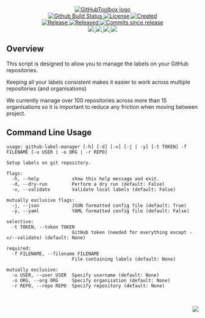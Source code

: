 <!-- markdownlint-disable -->
<p align="center">
    <a href="https://github.com/GitHubToolbox/">
        <img src="https://cdn.wolfsoftware.com/assets/images/github/organisations/githubtoolbox/black-and-white-circle-256.png" alt="GitHubToolbox logo" />
    </a>
    <br />
    <a href="https://github.com/GitHubToolbox/github-label-manager/actions/workflows/cicd.yml">
        <img src="https://img.shields.io/github/actions/workflow/status/GitHubToolbox/github-label-manager/cicd.yml?branch=master&label=build%20status&style=for-the-badge" alt="Github Build Status" />
    </a>
    <a href="https://github.com/GitHubToolbox/github-label-manager/blob/master/LICENSE.md">
        <img src="https://img.shields.io/github/license/GitHubToolbox/github-label-manager?color=blue&label=License&style=for-the-badge" alt="License">
    </a>
    <a href="https://github.com/GitHubToolbox/github-label-manager">
        <img src="https://img.shields.io/github/created-at/GitHubToolbox/github-label-manager?color=blue&label=Created&style=for-the-badge" alt="Created">
    </a>
    <br />
    <a href="https://github.com/GitHubToolbox/github-label-manager/releases/latest">
        <img src="https://img.shields.io/github/v/release/GitHubToolbox/github-label-manager?color=blue&label=Latest%20Release&style=for-the-badge" alt="Release">
    </a>
    <a href="https://github.com/GitHubToolbox/github-label-manager/releases/latest">
        <img src="https://img.shields.io/github/release-date/GitHubToolbox/github-label-manager?color=blue&label=Released&style=for-the-badge" alt="Released">
    </a>
    <a href="https://github.com/GitHubToolbox/github-label-manager/releases/latest">
        <img src="https://img.shields.io/github/commits-since/GitHubToolbox/github-label-manager/latest.svg?color=blue&style=for-the-badge" alt="Commits since release">
    </a>
    <br />
    <a href="https://github.com/GitHubToolbox/github-label-manager/blob/master/.github/CODE_OF_CONDUCT.md">
        <img src="https://img.shields.io/badge/Code%20of%20Conduct-blue?style=for-the-badge" />
    </a>
    <a href="https://github.com/GitHubToolbox/github-label-manager/blob/master/.github/CONTRIBUTING.md">
        <img src="https://img.shields.io/badge/Contributing-blue?style=for-the-badge" />
    </a>
    <a href="https://github.com/GitHubToolbox/github-label-manager/blob/master/.github/SECURITY.md">
        <img src="https://img.shields.io/badge/Report%20Security%20Concern-blue?style=for-the-badge" />
    </a>
    <a href="https://github.com/GitHubToolbox/github-label-manager/issues">
        <img src="https://img.shields.io/badge/Get%20Support-blue?style=for-the-badge" />
    </a>
</p>

## Overview

This script is designed to allow you to manage the labels on your GitHub repositories.

Keeping all your labels consistent makes it easier to work across multiple repositories (and organisations)

We currently manage over 100 repositories across more than 15 organisations so it is important to reduce
any friction when moving between project.

## Command Line Usage

```shell
usage: github-label-manager [-h] [-d] [-v] [-j | -y] [-t TOKEN] -f FILENAME [-u USER | -o ORG | -r REPO]

Setup labels on git repository.

flags:
  -h, --help            show this help message and exit.
  -d, --dry-run         Perform a dry run (default: False)
  -v, --validate        Validate local labels (default: False)

mutually exclusive flags:
  -j, --json            JSON formatted config file (default: True)
  -y, --yaml            YAML formatted config file (default: False)

selective:
  -t TOKEN, --token TOKEN
                        GitHub token (needed for everything except -v/--validate) (default: None)

required:
  -f FILENAME, --filename FILENAME
                        File containing labels (default: None)

mutually exclusive:
  -u USER, --user USER  Specify username (default: None)
  -o ORG, --org ORG     Specify organization (default: None)
  -r REPO, --repo REPO  Specify repository (default: None)
```

<br />
<p align="right"><a href="https://wolfsoftware.com/"><img src="https://img.shields.io/badge/Created%20by%20Wolf%20on%20behalf%20of%20Wolf%20Software-blue?style=for-the-badge" /></a></p>
